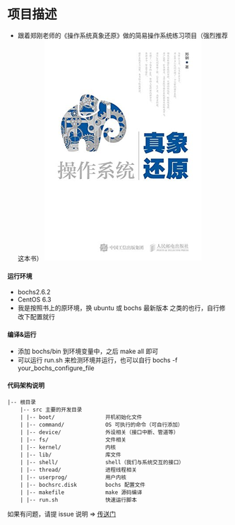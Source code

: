# 项目描述
  * 跟着郑刚老师的《操作系统真象还原》做的简易操作系统练习项目（强烈推荐这本书）
    ![cover](./images/cover.jpg)

#### 运行环境
  * bochs2.6.2
  * CentOS 6.3
  * 我是按照书上的原环境，换 ubuntu 或 bochs 最新版本 之类的也行，自行修改下配置就行

#### 编译&运行
  * 添加 bochs/bin 到环境变量中，之后 make all 即可
  * 可以运行 run.sh 来检测环境并运行，也可以自行 bochs -f your_bochs_configure_file

#### 代码架构说明
``` 
|-- 根目录
    |-- src 主要的开发目录
    | |-- boot/                开机初始化文件
    | |-- command/             OS 可执行的命令（可自行添加）
    | |-- device/              外设相关（接口中断、管道等）
    | |-- fs/                  文件相关
    | |-- kernel/              内核
    | |-- lib/                 库文件
    | |-- shell/               shell（我们与系统交互的接口）
    | |-- thread/              进程线程相关
    | |-- userprog/            用户内核
    | |-- bochsrc.disk         bochs 配置文件
    | |-- makefile             make 源码编译
    | |-- run.sh               快速运行脚本
```

如果有问题，请提 issue 说明 => [传送门](https://github.com/Yanzu-zz/OS-Simplicity)
